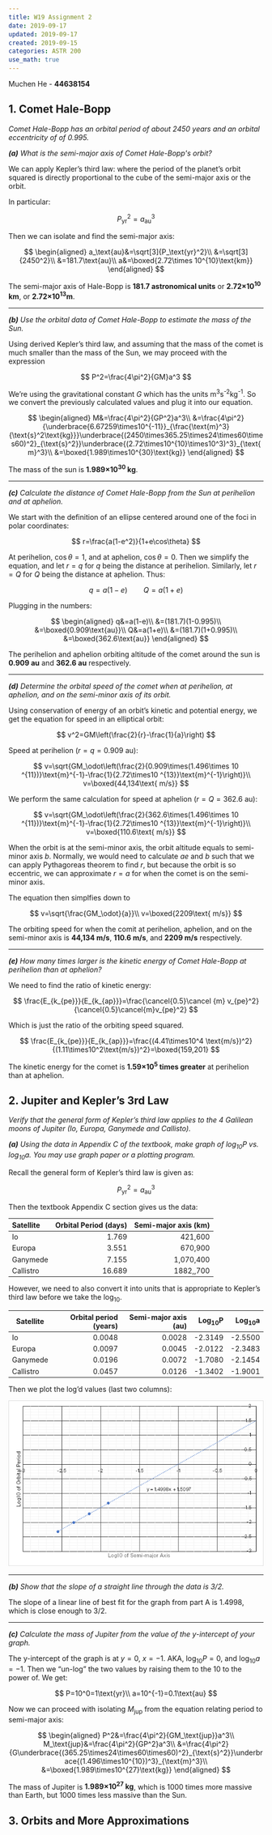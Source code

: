 ```yaml
---
title: W19 Assignment 2
date: 2019-09-17
updated: 2019-09-17
created: 2019-09-15
categories: ASTR 200
use_math: true
---
```


Muchen He - **44638154**

## 1. Comet Hale-Bopp

*Comet Hale-Bopp has an orbital period of about 2450 years and an orbital eccentricity of of 0.995.*

*__(a)__ What is the semi-major axis of Comet Hale-Bopp's orbit?*

We can apply Kepler’s third law: where the period of the planet’s orbit squared is directly proportional to the cube of the semi-major axis or the orbit.

In particular:

$$
P_\text{yr}^2=a_\text{au}^3
$$

Then we can isolate and find the semi-major axis:

$$
\begin{aligned}
a_\text{au}&=\sqrt[3]{P_\text{yr}^2}\\
&=\sqrt[3]{2450^2}\\
&=181.7\text{au}\\
a&=\boxed{2.72\times 10^{10}\text{km}}
\end{aligned}
$$

The semi-major axis of Hale-Bopp is **181.7 astronomical units** or **2.72&times;10<sup>10</sup> km**, or **2.72&times;10<sup>13</sup>m**.

---

*__(b)__ Use the orbital data of Comet Hale-Bopp to estimate the mass of the Sun.*

Using derived Kepler’s third law, and assuming that the mass of the comet is much smaller than the mass of the Sun, we may proceed with the expression

$$
P^2=\frac{4\pi^2}{GM}a^3
$$

We’re using the gravitational constant $G$ which has the units m<sup>3</sup>s<sup>-2</sup>kg<sup>-1</sup>. So we convert the previously calculated values and plug it into our equation.

$$
\begin{aligned}
M&=\frac{4\pi^2}{GP^2}a^3\\
&=\frac{4\pi^2}{\underbrace{6.67259\times10^{-11}}_{\frac{\text{m}^3}{\text{s}^2\text{kg}}}\underbrace{(2450\times365.25\times24\times60\times60)^2}_{\text{s}^2}}\underbrace{(2.72\times10^{10}\times10^3)^3}_{\text{m}^3}\\
&=\boxed{1.989\times10^{30}\text{kg}}
\end{aligned}
$$

The mass of the sun is **1.989&times;10<sup>30</sup> kg**.

---

*__(c)__ Calculate the distance of Comet Hale-Bopp from the Sun at perihelion and at aphelion.*

We start with the definition of an ellipse centered around one of the foci in polar coordinates:

$$
r=\frac{a(1-e^2)}{1+e\cos\theta}
$$

At perihelion, $\cos\theta=1$, and at aphelion, $\cos\theta=0$. Then we simplify the equation, and let $r=q$ for $q$ being the distance at perihelion. Similarly, let $r=Q$ for $Q$ being the distance at aphelion. Thus:

$$
q=a(1-e)\qquad Q=a(1+e)
$$

Plugging in the numbers:

$$
\begin{aligned}
q&=a(1-e)\\
&=(181.7)(1-0.995)\\
&=\boxed{0.909\text{au}}\\
Q&=a(1+e)\\
&=(181.7)(1+0.995)\\
&=\boxed{362.6\text{au}}
\end{aligned}
$$

The perihelion and aphelion orbiting altitude of the comet around the sun is **0.909 au** and **362.6 au** respectively.

---

*__(d)__ Determine the orbital speed of the comet when at perihelion, at aphelion, and on the semi-minor axis of its orbit.*

Using conservation of energy of an orbit’s kinetic and potential energy, we get the equation for speed in an elliptical orbit:

$$
v^2=GM\left(\frac{2}{r}-\frac{1}{a}\right)
$$

Speed at perihelion ($r=q=0.909$ au):

$$
v=\sqrt{GM_\odot\left(\frac{2}{0.909\times(1.496\times 10 ^{11})}\text{m}^{-1}-\frac{1}{2.72\times10 ^{13}}\text{m}^{-1}\right)}\\
v=\boxed{44,134\text{ m/s}}
$$

We perform the same calculation for speed at aphelion ($r=Q=362.6$ au):

$$
v=\sqrt{GM_\odot\left(\frac{2}{362.6\times(1.496\times 10 ^{11})}\text{m}^{-1}-\frac{1}{2.72\times10 ^{13}}\text{m}^{-1}\right)}\\
v=\boxed{110.6\text{ m/s}}
$$

When the orbit is at the semi-minor axis, the orbit altitude equals to semi-minor axis $b$. Normally, we would need to calculate $ae$ and $b$ such that we can apply Pythagoreas theorem to find $r$, but because the orbit is so eccentric, we can approximate $r=a$ for when the comet is on the semi-minor axis.

The equation then simplfies down to

$$
v=\sqrt{\frac{GM_\odot}{a}}\\
v=\boxed{2209\text{ m/s}}
$$

The orbiting speed for when the comit at perihelion, aphelion, and on the semi-minor axis is **44,134 m/s**, **110.6 m/s**, and **2209 m/s** respectively.

---

*__(e)__ How many times larger is the kinetic energy of Comet Hale-Bopp at perihelion than at aphelion?*

We need to find the ratio of kinetic energy:

$$
\frac{E_{k_{pe}}}{E_{k_{ap}}}=\frac{\cancel{0.5}\cancel {m} v_{pe}^2}{\cancel{0.5}\cancel{m}v_{pe}^2}
$$

Which is just the ratio of the orbiting speed squared.

$$
\frac{E_{k_{pe}}}{E_{k_{ap}}}=\frac{(4.41\times10^4 \text{m/s})^2}{(1.11\times10^2\text{m/s})^2}=\boxed{159,201}
$$

The kinetic energy for the comet is **1.59&times;10<sup>5</sup> times greater** at perihelion than at aphelion.

## 2. Jupiter and Kepler’s 3rd Law

*Verify that the general form of Kepler’s third law applies to the 4 Galilean moons of Jupiter (Io, Europa, Ganymede and Callisto).*

*__(a)__ Using the data in Appendix C of the textbook, make graph of log<sub>10</sub>P vs. log<sub>10</sub>a. You may use graph paper or a plotting program.*

Recall the general form of Kepler’s third law is given as:

$$
P_\text{yr}^2=a_\text{au}^3
$$

Then the textbook Appendix C section gives us the data:

| Satellite | Orbital Period (days) | Semi-major axis (km) |
| :-------- | --------------------: | -------------------: |
| Io        |                 1.769 |              421,600 |
| Europa    |                 3.551 |              670,900 |
| Ganymede  |                 7.155 |            1,070,400 |
| Callistro |                16.689 |            1882,,700 |

However, we need to also convert it into units that is appropriate to Kepler’s third law before we take the log<sub>10</sub>.

| Satellite | Orbital period (years) | Semi-major axis (au) | Log<sub>10</sub>P | Log<sub>10</sub>a |
| --------- | ---------------------: | -------------------: | ----------------: | ----------------: |
| Io        |                 0.0048 |               0.0028 |           -2.3149 |           -2.5500 |
| Europa    |                 0.0097 |               0.0045 |           -2.0122 |           -2.3483 |
| Ganymede  |                 0.0196 |               0.0072 |           -1.7080 |           -2.1454 |
| Callistro |                 0.0457 |               0.0126 |           -1.3402 |           -1.9001 |

Then we plot the log’d values (last two columns):

![1568766661811](assets/1568766661811.png)

---

*__(b)__ Show that the slope of a straight line through the data is 3/2.*

The slope of a linear line of best fit for the graph from part A is 1.4998, which is close enough to 3/2.

---

*__(c)__ Calculate the mass of Jupiter from the value of the y-intercept of your graph.*

The y-intercept of the graph is at $y=0$, $x=-1$. AKA, $\log _{10}P=0$, and $\log_{10}a=-1$. Then we “un-log” the two values by raising them to the 10 to the power of. We get:

$$
P=10^0=1\text{yr}\\
a=10^{-1}=0.1\text{au}
$$

Now we can proceed with isolating $M_\text{jup}$ from the equation relating period to semi-major axis:

$$
\begin{aligned}
P^2&=\frac{4\pi^2}{GM_\text{jup}}a^3\\
M_\text{jup}&=\frac{4\pi^2}{GP^2}a^3\\
&=\frac{4\pi^2}{G\underbrace{(365.25\times24\times60\times60)^2}_{\text{s}^2}}\underbrace{(1.496\times10^{10})^3}_{\text{m}^3}\\
&=\boxed{1.989\times10^{27}\text{kg}}
\end{aligned}
$$

The mass of Jupiter is **1.989&times;10<sup>27</sup> kg**, which is 1000 times more massive than Earth, but 1000 times less massive than the Sun.

## 3. Orbits and More Approximations

